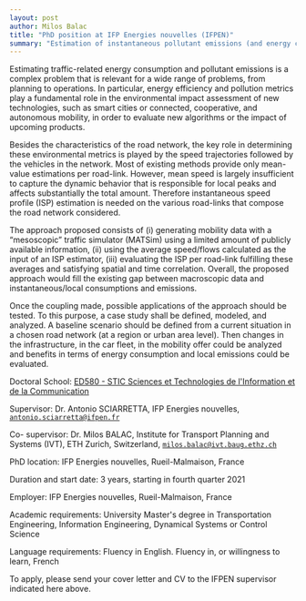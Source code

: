 ```yaml
---
layout: post
author: Milos Balac
title: "PhD position at IFP Energies nouvelles (IFPEN)"
summary: "Estimation of instantaneous pollutant emissions (and energy consumption) from road transportation through coupling mesoscopic traffic modeling and speed profile generation"
---
```


Estimating traffic-related energy consumption and pollutant emissions is a complex problem that is relevant for a wide range of problems, from planning to operations. In particular, energy efficiency and pollution metrics play a fundamental role in the environmental impact assessment of new technologies, such as smart cities or connected, cooperative, and autonomous mobility, in order to evaluate new algorithms or the impact of upcoming products.

Besides the characteristics of the road network, the key role in determining these environmental metrics is played by the speed trajectories followed by the vehicles in the network. Most of existing methods provide only mean-value estimations per road-link. However, mean speed is largely insufficient to capture the dynamic behavior that is responsible for local peaks and affects substantially the total amount. Therefore instantaneous speed profile (ISP) estimation is needed on the various road-links that compose the road network considered.

The approach proposed consists of (i) generating mobility data with a “mesoscopic” traffic simulator (MATSim) using a limited amount of publicly available information, (ii) using the average speed/flows calculated as the input of an ISP estimator, (iii) evaluating the ISP per road-link fulfilling these averages and satisfying spatial and time correlation. Overall, the proposed approach would fill the existing gap between macroscopic data and instantaneous/local consumptions and emissions. 

Once the coupling made, possible applications of the approach should be tested. To this purpose, a case study shall be defined, modeled, and analyzed. A baseline scenario should be defined from a current situation in a chosen road network (at a region or urban area level). Then changes in the infrastructure, in the car fleet, in the mobility offer could be analyzed and benefits in terms of energy consumption and local emissions could be evaluated.

Doctoral School:	[ED580 - STIC Sciences et Technologies de l'Information et de la Communication](https://www.universite-paris-saclay.fr) 

Supervisor:	Dr. Antonio SCIARRETTA, IFP Energies nouvelles, <code>antonio.sciarretta@ifpen.fr</code> 

Co- supervisor:	Dr. Milos BALAC, Institute for Transport Planning and Systems (IVT), ETH Zurich, Switzerland, <code>milos.balac@ivt.baug.ethz.ch</code> 

PhD location:	IFP Energies nouvelles, Rueil-Malmaison, France

Duration and start date:	3 years, starting in fourth quarter 2021

Employer:	IFP Energies nouvelles, Rueil-Malmaison, France

Academic requirements:	University Master's degree in Transportation Engineering, Information Engineering, Dynamical Systems or Control Science

Language requirements:	Fluency in English. Fluency in, or willingness to learn, French
	
To apply, please send your cover letter and CV to the IFPEN supervisor indicated here above.

